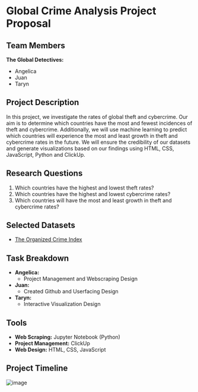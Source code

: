 # Global Crime Analysis Project Proposal

## Team Members
**The Global Detectives:**  
- Angelica
- Juan
- Taryn

## Project Description
In this project, we investigate the rates of global theft and cybercrime. Our aim is to determine which countries have the most and fewest incidences of theft and cybercrime. Additionally, we will use machine learning to predict which countries will experience the most and least growth in theft and cybercrime rates in the future. We will ensure the credibility of our datasets and generate visualizations based on our findings using HTML, CSS, JavaScript, Python and ClickUp.

## Research Questions
1. Which countries have the highest and lowest theft rates?
2. Which countries have the highest and lowest cybercrime rates?
3. Which countries will have the most and least growth in theft and cybercrime rates?

## Selected Datasets
- [The Organized Crime Index](https://ocindex.net/rankings?f=rankings&view=List)

## Task Breakdown
- **Angelica:**
  - Project Management and Webscraping Design
- **Juan:**
  - Created Github and Userfacing Design
- **Taryn:**
  - Interactive Visualization Design

## Tools
- **Web Scraping:** Jupyter Notebook (Python)
- **Project Management:** ClickUp
- **Web Design:** HTML, CSS, JavaScript

## Project Timeline
![image](https://github.com/JuannnHerrera/Group-Project-4/assets/152451436/5b9c611e-b63e-4938-981a-a6af83eb9add)
